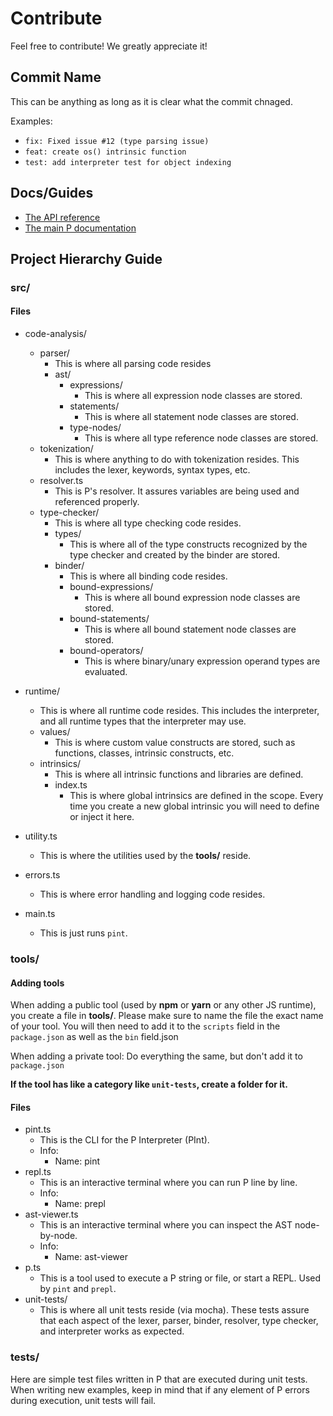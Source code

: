 # Contribute
Feel free to contribute! We greatly appreciate it!
## Commit Name
This can be anything as long as it is clear what the commit chnaged.

Examples:
- `fix: Fixed issue #12 (type parsing issue)`
- `feat: create os() intrinsic function`
- `test: add interpreter test for object indexing`
## Docs/Guides
- [The API reference](https://api.p-lang.xyz)
- [The main P documentation](https://docs.p-lang.xyz)

## Project Hierarchy Guide
### src/
#### Files
- code-analysis/
    - parser/
        * This is where all parsing code resides
        - ast/
            - expressions/
                * This is where all expression node classes are stored.
            - statements/
                * This is where all statement node classes are stored.
            - type-nodes/
                * This is where all type reference node classes are stored.
    - tokenization/
        * This is where anything to do with tokenization resides. This includes the lexer, keywords, syntax types, etc.
    - resolver.ts
        * This is P's resolver. It assures variables are being used and referenced properly.
    - type-checker/
        * This is where all type checking code resides.
        - types/
            * This is where all of the type constructs recognized by the type checker and created by the binder are stored.
        - binder/
            * This is where all binding code resides.
            - bound-expressions/
                * This is where all bound expression node classes are stored.
            - bound-statements/
                * This is where all bound statement node classes are stored.
            - bound-operators/
                * This is where binary/unary expression operand types are evaluated.
- runtime/
    * This is where all runtime code resides. This includes the interpreter, and all runtime types that the interpreter may use.
    - values/
        * This is where custom value constructs are stored, such as functions, classes, intrinsic constructs, etc.
    - intrinsics/
        * This is where all intrinsic functions and libraries are defined.
        - index.ts
            * This is where global intrinsics are defined in the scope. Every time you create a new global intrinsic you will need to define or inject it here.

- utility.ts
    - This is where the utilities used by the **tools/** reside.
- errors.ts
    - This is where error handling and logging code resides.
- main.ts
    - This is just runs `pint`.

### tools/
#### Adding tools
When adding a public tool (used by **npm** or **yarn** or any other JS runtime), you create a file in **tools/**. Please make sure to name the file the exact name of your tool. You will then need to add it to the `scripts` field in the `package.json` as well as the `bin` field.json

When adding a private tool: Do everything the same, but don't add it to `package.json`

**If the tool has like a category like `unit-tests`, create a folder for it.**
#### Files
- pint.ts
    - This is the CLI for the P Interpreter (PInt).
    - Info:
        - Name: pint
- repl.ts
    - This is an interactive terminal where you can run P line by line.
    - Info:
        - Name: prepl
- ast-viewer.ts
    - This is an interactive terminal where you can inspect the AST node-by-node.
    - Info:
        - Name: ast-viewer
- p.ts
    - This is a tool used to execute a P string or file, or start a REPL. Used by `pint` and `prepl`.
- unit-tests/
    - This is where all unit tests reside (via mocha). These tests assure that each aspect of the lexer, parser, binder, resolver, type checker, and interpreter works as expected.

### tests/
Here are simple test files written in P that are executed during unit tests. When writing new examples, keep in mind that if any element of P errors during execution, unit tests will fail.